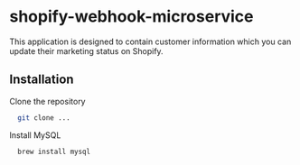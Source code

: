 
# shopify-webhook-microservice

This application is designed to contain customer information which you can update their marketing status on Shopify.

## Installation

Clone the repository

```bash
  git clone ...
```

Install MySQL

```bash
  brew install mysql
```
